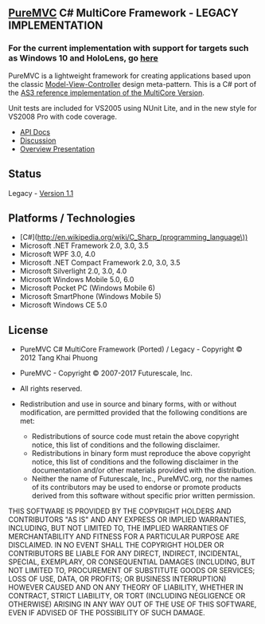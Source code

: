 ## [PureMVC](http://puremvc.github.com/) C# MultiCore Framework - LEGACY IMPLEMENTATION 
### For the current implementation with support for targets such as Windows 10 and HoloLens, go [here](https://github.com/PureMVC/puremvc-csharp-standard-framework/wiki)

PureMVC is a lightweight framework for creating applications based upon the classic [Model-View-Controller](http://en.wikipedia.org/wiki/Model-view-controller) design meta-pattern. This is a C# port of the [AS3 reference implementation of the MultiCore Version](https://github.com/PureMVC/puremvc-as3-multicore-framework/wiki). 

Unit tests are included for VS2005 using NUnit Lite, and in the new style for VS2008 Pro with code coverage.

* [API Docs](http://puremvc.org/pages/docs/CSharp/standard/)
* [Discussion](http://forums.puremvc.org/index.php?board=72.0)
* [Overview Presentation](http://puremvc.tv/#P100)

## Status
Legacy - [Version 1.1](https://github.com/PureMVC/puremvc-csharp-multicore-framework/blob/master/VERSION)

## Platforms / Technologies
* [C#](http://en.wikipedia.org/wiki/C_Sharp_(programming_language\))
* Microsoft .NET Framework 2.0, 3.0, 3.5
* Microsoft  WPF 3.0, 4.0
* Microsoft .NET Compact Framework 2.0, 3.0, 3.5
* Microsoft  Silverlight 2.0, 3.0, 4.0
* Microsoft  Windows Mobile 5.0, 6.0
* Microsoft  Pocket PC (Windows Mobile 6)
* Microsoft  SmartPhone (Windows Mobile 5)
* Microsoft  Windows CE 5.0

## License
* PureMVC C# MultiCore Framework (Ported) / Legacy - Copyright © 2012 Tang Khai Phuong 
* PureMVC - Copyright © 2007-2017 Futurescale, Inc.
* All rights reserved.

* Redistribution and use in source and binary forms, with or without modification, are permitted provided that the following conditions are met:

  * Redistributions of source code must retain the above copyright notice, this list of conditions and the following disclaimer.
  * Redistributions in binary form must reproduce the above copyright notice, this list of conditions and the following disclaimer in the documentation and/or other materials provided with the distribution.
  * Neither the name of Futurescale, Inc., PureMVC.org, nor the names of its contributors may be used to endorse or promote products derived from this software without specific prior written permission.

THIS SOFTWARE IS PROVIDED BY THE COPYRIGHT HOLDERS AND CONTRIBUTORS "AS IS" AND ANY EXPRESS OR IMPLIED WARRANTIES, INCLUDING, BUT NOT LIMITED TO, THE IMPLIED WARRANTIES OF MERCHANTABILITY AND FITNESS FOR A PARTICULAR PURPOSE ARE DISCLAIMED. IN NO EVENT SHALL THE COPYRIGHT HOLDER OR CONTRIBUTORS BE LIABLE FOR ANY DIRECT, INDIRECT, INCIDENTAL, SPECIAL, EXEMPLARY, OR CONSEQUENTIAL DAMAGES (INCLUDING, BUT NOT LIMITED TO, PROCUREMENT OF SUBSTITUTE GOODS OR SERVICES; LOSS OF USE, DATA, OR PROFITS; OR BUSINESS INTERRUPTION) HOWEVER CAUSED AND ON ANY THEORY OF LIABILITY, WHETHER IN CONTRACT, STRICT LIABILITY, OR TORT (INCLUDING NEGLIGENCE OR OTHERWISE) ARISING IN ANY WAY OUT OF THE USE OF THIS SOFTWARE, EVEN IF ADVISED OF THE POSSIBILITY OF SUCH DAMAGE.